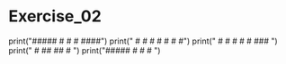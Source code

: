 # Exercise_02
print("#####  #   #   #  ####")
print("   #   #  # #  #  #  #")
print("  #    # #   # #  ### ")
print(" #     ##     ##  #   ")
print("#####  #       #  #   ")





